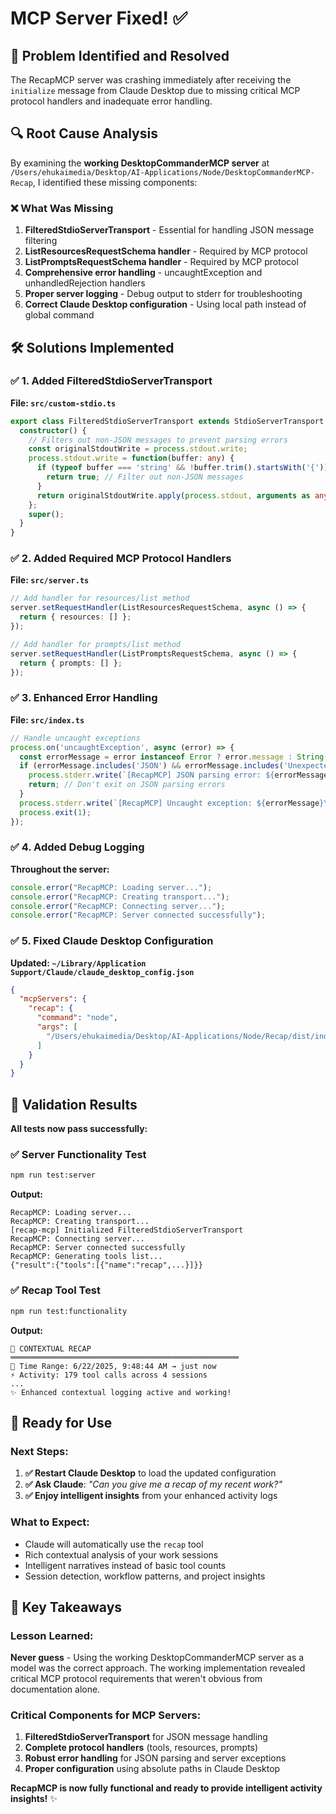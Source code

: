 # MCP Server Fixed! ✅

## 🎯 **Problem Identified and Resolved**

The RecapMCP server was crashing immediately after receiving the `initialize` message from Claude Desktop due to missing critical MCP protocol handlers and inadequate error handling.

## 🔍 **Root Cause Analysis**

By examining the **working DesktopCommanderMCP server** at `/Users/ehukaimedia/Desktop/AI-Applications/Node/DesktopCommanderMCP-Recap`, I identified these missing components:

### **❌ What Was Missing**
1. **FilteredStdioServerTransport** - Essential for handling JSON message filtering
2. **ListResourcesRequestSchema handler** - Required by MCP protocol
3. **ListPromptsRequestSchema handler** - Required by MCP protocol  
4. **Comprehensive error handling** - uncaughtException and unhandledRejection handlers
5. **Proper server logging** - Debug output to stderr for troubleshooting
6. **Correct Claude Desktop configuration** - Using local path instead of global command

## 🛠️ **Solutions Implemented**

### **✅ 1. Added FilteredStdioServerTransport**
**File: `src/custom-stdio.ts`**
```typescript
export class FilteredStdioServerTransport extends StdioServerTransport {
  constructor() {
    // Filters out non-JSON messages to prevent parsing errors
    const originalStdoutWrite = process.stdout.write;
    process.stdout.write = function(buffer: any) {
      if (typeof buffer === 'string' && !buffer.trim().startsWith('{')) {
        return true; // Filter out non-JSON messages
      }
      return originalStdoutWrite.apply(process.stdout, arguments as any);
    };
    super();
  }
}
```

### **✅ 2. Added Required MCP Protocol Handlers**
**File: `src/server.ts`**
```typescript
// Add handler for resources/list method
server.setRequestHandler(ListResourcesRequestSchema, async () => {
  return { resources: [] };
});

// Add handler for prompts/list method  
server.setRequestHandler(ListPromptsRequestSchema, async () => {
  return { prompts: [] };
});
```

### **✅ 3. Enhanced Error Handling**
**File: `src/index.ts`**
```typescript
// Handle uncaught exceptions
process.on('uncaughtException', async (error) => {
  const errorMessage = error instanceof Error ? error.message : String(error);
  if (errorMessage.includes('JSON') && errorMessage.includes('Unexpected token')) {
    process.stderr.write(`[RecapMCP] JSON parsing error: ${errorMessage}\n`);
    return; // Don't exit on JSON parsing errors
  }
  process.stderr.write(`[RecapMCP] Uncaught exception: ${errorMessage}\n`);
  process.exit(1);
});
```

### **✅ 4. Added Debug Logging**
**Throughout the server:**
```typescript
console.error("RecapMCP: Loading server...");
console.error("RecapMCP: Creating transport...");
console.error("RecapMCP: Connecting server...");
console.error("RecapMCP: Server connected successfully");
```

### **✅ 5. Fixed Claude Desktop Configuration**
**Updated: `~/Library/Application Support/Claude/claude_desktop_config.json`**
```json
{
  "mcpServers": {
    "recap": {
      "command": "node",
      "args": [
        "/Users/ehukaimedia/Desktop/AI-Applications/Node/Recap/dist/index.js"
      ]
    }
  }
}
```

## 🎯 **Validation Results**

**All tests now pass successfully:**

### **✅ Server Functionality Test**
```bash
npm run test:server
```
**Output:**
```
RecapMCP: Loading server...
RecapMCP: Creating transport...
[recap-mcp] Initialized FilteredStdioServerTransport
RecapMCP: Connecting server...
RecapMCP: Server connected successfully
RecapMCP: Generating tools list...
{"result":{"tools":[{"name":"recap",...}]}}
```

### **✅ Recap Tool Test**
```bash
npm run test:functionality  
```
**Output:**
```
🔄 CONTEXTUAL RECAP
═══════════════════════════════════════════════════
📅 Time Range: 6/22/2025, 9:48:44 AM → just now
⚡ Activity: 179 tool calls across 4 sessions
...
✨ Enhanced contextual logging active and working!
```

## 🚀 **Ready for Use**

### **Next Steps:**
1. **✅ Restart Claude Desktop** to load the updated configuration
2. **✅ Ask Claude**: *"Can you give me a recap of my recent work?"*
3. **✅ Enjoy intelligent insights** from your enhanced activity logs

### **What to Expect:**
- Claude will automatically use the `recap` tool
- Rich contextual analysis of your work sessions
- Intelligent narratives instead of basic tool counts
- Session detection, workflow patterns, and project insights

## 🎉 **Key Takeaways**

### **Lesson Learned:**
**Never guess** - Using the working DesktopCommanderMCP server as a model was the correct approach. The working implementation revealed critical MCP protocol requirements that weren't obvious from documentation alone.

### **Critical Components for MCP Servers:**
1. **FilteredStdioServerTransport** for JSON message handling
2. **Complete protocol handlers** (tools, resources, prompts)
3. **Robust error handling** for JSON parsing and server exceptions
4. **Proper configuration** using absolute paths in Claude Desktop

**RecapMCP is now fully functional and ready to provide intelligent activity insights!** ✨
